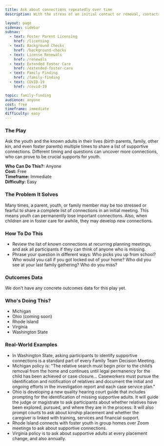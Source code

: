 ```yaml
---
title: Ask about connections repeatedly over time
description: With the stress of an initial contact or removal, contacts may not remember or share connections right away. Repeated inquiries can help flesh out a full network of supportive adults.

layout: page
sidenav: sidebar
subnav:
  - text: Foster Parent Licensing
    href: /licensing
  - text: Background Checks
    href: /background-checks
  - text: License Renewals
    href: /renewals
  - text: Extended Foster Care
    href: /extended-foster-care
  - text: Family Finding
    href: /family-finding
  - text: COVID-19
    href: /covid-19

topic: family-finding
audience: anyone
cost: free
timeframe: immediate
difficulty: easy
---
```



### The Play

Ask the youth and the known adults in their lives (birth parents, family, other kin, and even foster parents) multiple times to share a list of supportive connections. Different timing and questions can uncover more connections, who can prove to be crucial supports for youth.

**Who Can Do This?:**
Anyone<br />
**Cost:**
Free<br />
**Timeframe:**
Immediate<br />
**Difficulty:**
Easy<br />

### The Problem It Solves

Many times, a parent, youth, or family member may be too stressed or fearful to share a complete list of connections in an initial meeting. This means youth can permanently lose important connections. Also, when children are in foster care for awhile, they may develop new connections.

### How To Do This

* Review the list of known connections at recurring planning meetings, and ask all participants if they can think of anyone who is missing.
* Phrase your question in different ways: Who picks you up from school? Who would you call if you got locked out of your home? Who did you see at your last family gathering? Who do you miss?


### Outcomes Data

We don't have any concrete outcomes data for this play yet.

### Who's Doing This?

* Michigan
* Ohio (coming soon)
* Rhode Island
* Virginia
* Washington State

### Real-World Examples

* In Washington State, asking participants to identify supportive connections is a standard part of every Family Team Decision Meeting.
* Michigan policy is: "The relative search must begin prior to the child’s removal from the home and continues until legal permanency for the child has been achieved or case closure… Caseworkers must pursue the identification and notification of relatives and document the initial and ongoing efforts in the investigation report and each case service plan."
* Ohio is developing a new quality hearing court guide that includes prompting for the identification of missing supportive adults. It will guide the judge or magistrate to ask participants about whether relatives have been explored, pursued, and where they are in the process. It will also prompt courts to ask about kinship placement and whether the caregiver is linked with training, services and financial support.
* Rhode Island connects with foster youth in group homes over Zoom meetings to ask about supportive connections.
* Virginia policy is to ask about supportive adults at every placement change, and also annually.
